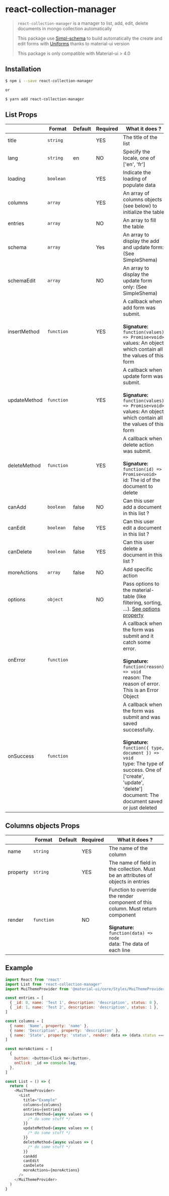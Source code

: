 # react-collection-manager

> `react-collection-manager` is a manager to list, add, edit, delete documents in mongo collection automatically
>
> This package use [Simpl-schema](https://github.com/aldeed/simple-schema-js) to build automatically the create and edit forms with [Uniforms](https://github.com/vazco/uniforms) thanks to material-ui version
>
> This package is only compatible with Material-ui > 4.0

## Installation

```bash
$ npm i --save react-collection-manager

or

$ yarn add react-collection-manager
```

## List Props

|              | Format     | Default | Required | What it does ?                                                                                                                                                                                                                                                         |
| ------------ | ---------- | ------- | -------- | ---------------------------------------------------------------------------------------------------------------------------------------------------------------------------------------------------------------------------------------------------------------------- |
| title        | `string`   |         | YES      | The title of the list                                                                                                                                                                                                                                                  |
| lang         | `string`   | en      | NO       | Specify the locale, one of ['en', 'fr']                                                                                                                                                                                                                                |
| loading      | `boolean`  |         | YES      | Indicate the loading of populate data                                                                                                                                                                                                                                  |
| columns      | `array`    |         | YES      | An array of columns objects (see below) to initialize the table                                                                                                                                                                                                        |
| entries      | `array`    |         | NO       | An array to fill the table                                                                                                                                                                                                                                             |
| schema       | `array`    |         | Yes      | An array to display the add and update form: (See SimpleShema)                                                                                                                                                                                                         |
| schemaEdit   | `array`    |         | NO       | An array to display the update form only: (See SimpleShema)                                                                                                                                                                                                            |
| insertMethod | `function` |         | YES      | A callback when add form was submit. <br /><br /> **Signature:** <br /> `function(values) => Promise<void>` <br /> values: An object which contain all the values of this form                                                                                         |
| updateMethod | `function` |         | YES      | A callback when update form was submit. <br /><br /> **Signature:** <br /> `function(values) => Promise<void>` <br /> values: An object which contain all the values of this form                                                                                      |
| deleteMethod | `function` |         | YES      | A callback when delete action was submit. <br /><br /> **Signature:** <br /> `function(id) => Promise<void>` <br /> id: The id of the document to delete                                                                                                               |
| canAdd       | `boolean`  | false   | NO       | Can this user add a document in this list ?                                                                                                                                                                                                                            |
| canEdit      | `boolean`  | false   | YES      | Can this user edit a document in this list ?                                                                                                                                                                                                                           |
| canDelete    | `boolean`  | false   | YES      | Can this user delete a document in this list ?                                                                                                                                                                                                                         |
| moreActions  | `array`    | false   | NO       | Add specific action                                                                                                                                                                                                                                                    |
| options      | `object`   |         | NO       | Pass options to the material-table (like filtering, sorting, …). [See options property](https://material-table.com/#/docs/all-props)                                                                                                                                   |
| onError      | `function` |         |          | A callback when the form was submit and it catch some error. <br /><br /> **Signature:** <br /> `function(reason) => void` <br /> reason: The reason of error. This is an Error Object                                                                                 |
| onSuccess    | `function` |         |          | A callback when the form was submit and was saved successfully. <br /> <br /> **Signature:** <br /> `function({ type, document }) => void` <br /> type: The type of success. One of ['create', 'update', 'delete'] <br /> document: The document saved or just deleted |

## Columns objects Props

|          | Format     | Default | Required | What it does ?                                                                                                                                                                      |
| -------- | ---------- | ------- | -------- | ----------------------------------------------------------------------------------------------------------------------------------------------------------------------------------- |
| name     | `string`   |         | YES      | The name of the column                                                                                                                                                              |
| property | `string`   |         | YES      | The name of field in the collection. Must be an attributes of objects in entries                                                                                                    |
| render   | `function` |         | NO       | Function to override the render component of this column. Must return component <br /> <br /> **Signature:** <br /> `function(data) => node` <br /> data: The data of each line |

## Example

```javascript
import React from 'react'
import List from 'react-collection-manager'
import MuiThemeProvider from '@material-ui/core/Styles/MuiThemeProvider'

const entries = [
  { _id: 0, name: 'Test 1', description: 'description', status: 0 },
  { _id: 1, name: 'Test 2', description: 'description', status: 1 },
]

const columns = [
  { name: 'Name', property: 'name' },
  { name: 'Description', property: 'description' },
  { name: 'State', property: 'status', render: data => (data.status === 1 ? 'OK' : 'NOK') },
]

const moreActions = [
  {
    button: <button>Click me</button>,
    onClick: _id => console.log,
  },
]

const List = () => {
  return (
    <MuiThemeProvider>
      <List
        title="Example"
        columns={columns}
        entries={entries}
        insertMethod={async values => {
          /* do some stuff */
        }}
        updateMethod={async values => {
          /* do some stuff */
        }}
        deleteMethod={async values => {
          /* do some stuff */
        }}
        canAdd
        canEdit
        canDelete
        moreActions={moreActions}
      />
    </MuiThemeProvider>
  )
}
```

